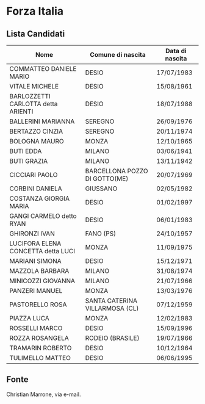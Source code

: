# Forza Italia

## Lista Candidati

| Nome | Comune di nascita | Data di nascita |
-------|-------------------|------------------
| COMMATTEO  DANIELE MARIO | DESIO | 17/07/1983 |
| VITALE MICHELE | DESIO | 15/08/1961 |
| BARLOZZETTI CARLOTTA detta ARIENTI | DESIO | 18/07/1988 |
| BALLERINI MARIANNA | SEREGNO | 26/09/1976 |
| BERTAZZO CINZIA | SEREGNO | 20/11/1974 |
| BOLOGNA MAURO | MONZA | 12/10/1965 |
| BUTI EDDA | MILANO | 03/06/1941 |
| BUTI GRAZIA | MILANO | 13/11/1942 |
| CICCIARI PAOLO | BARCELLONA POZZO DI GOTTO(ME) | 20/07/1969 |
| CORBINI DANIELA | GIUSSANO | 02/05/1982 |
| COSTANZA GIORGIA MARIA | DESIO | 01/02/1997 |
| GANGI CARMELO detto RYAN | DESIO | 06/01/1983 |
| GHIRONZI IVAN | FANO (PS) | 24/10/1957 |
| LUCIFORA ELENA CONCETTA detta LUCI | MONZA | 11/09/1975 |
| MARIANI SIMONA | DESIO | 15/12/1971 |
| MAZZOLA BARBARA | MILANO | 31/08/1974 |
| MINICOZZI GIOVANNA | MILANO | 21/07/1966 |
| PANZERI MANUEL | MONZA | 13/03/1976 |
| PASTORELLO ROSA | SANTA CATERINA VILLARMOSA (CL) | 07/12/1959 |
| PIAZZA LUCA | MONZA | 12/02/1983 |
| ROSSELLI MARCO | DESIO | 15/09/1996 |
| ROZZA ROSANGELA | RODEIO (BRASILE) | 19/07/1966 |
| TRAMARIN ROBERTO | DESIO | 10/12/1964 |
| TULIMELLO MATTEO | DESIO | 06/06/1995 |

## Fonte

Christian Marrone, via e-mail.
